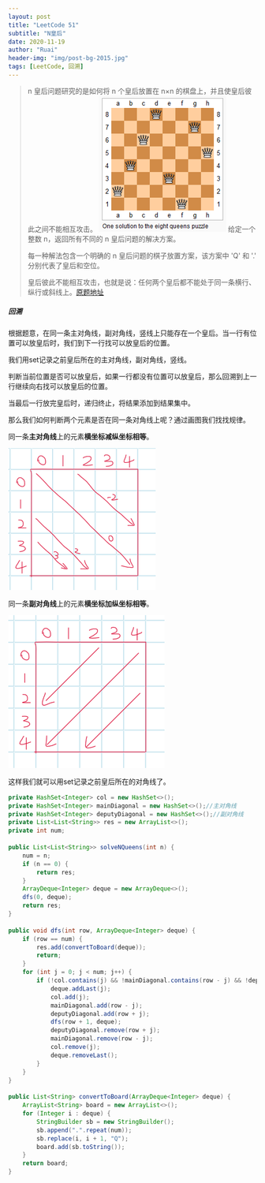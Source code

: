 ```yaml
---
layout: post
title: "LeetCode 51"
subtitle: "N皇后"
date: 2020-11-19
author: "Ruai"
header-img: "img/post-bg-2015.jpg"
tags: [LeetCode, 回溯]
---
```

> n 皇后问题研究的是如何将 n 个皇后放置在 n×n 的棋盘上，并且使皇后彼此之间不能相互攻击。
> ![51-3](/img/leetcode/51-3.png)
> 给定一个整数 n，返回所有不同的 n 皇后问题的解决方案。
> 
> 每一种解法包含一个明确的 n 皇后问题的棋子放置方案，该方案中 'Q' 和 '.' 分别代表了皇后和空位。
> 
> 皇后彼此不能相互攻击，也就是说：任何两个皇后都不能处于同一条横行、纵行或斜线上。[原题地址](https://leetcode-cn.com/problems/n-queens/)

##### 回溯
根据题意，在同一条主对角线，副对角线，竖线上只能存在一个皇后。当一行有位置可以放皇后时，我们到下一行找可以放皇后的位置。

我们用set记录之前皇后所在的主对角线，副对角线，竖线。

判断当前位置是否可以放皇后，如果一行都没有位置可以放皇后，那么回溯到上一行继续向右找可以放皇后的位置。

当最后一行放完皇后时，递归终止，将结果添加到结果集中。

那么我们如何判断两个元素是否在同一条对角线上呢？通过画图我们找找规律。

同一条**主对角线**上的元素**横坐标减纵坐标相等**。

![51-1](/img/leetcode/51-1.png)

同一条**副对角线**上的元素**横坐标加纵坐标相等**。

![51-2](/img/leetcode/51-2.png)

这样我们就可以用set记录之前皇后所在的对角线了。


```java
private HashSet<Integer> col = new HashSet<>();
private HashSet<Integer> mainDiagonal = new HashSet<>();//主对角线
private HashSet<Integer> deputyDiagonal = new HashSet<>();//副对角线
private List<List<String>> res = new ArrayList<>();
private int num;
​
public List<List<String>> solveNQueens(int n) {
    num = n;
    if (n == 0) {
        return res;
    }
    ArrayDeque<Integer> deque = new ArrayDeque<>();
    dfs(0, deque);
    return res;
}
​
public void dfs(int row, ArrayDeque<Integer> deque) {
    if (row == num) {
        res.add(convertToBoard(deque));
        return;
    }
    for (int j = 0; j < num; j++) {
        if (!col.contains(j) && !mainDiagonal.contains(row - j) && !deputyDiagonal.contains(row + j)) {
            deque.addLast(j);
            col.add(j);
            mainDiagonal.add(row - j);
            deputyDiagonal.add(row + j);
            dfs(row + 1, deque);
            deputyDiagonal.remove(row + j);
            mainDiagonal.remove(row - j);
            col.remove(j);
            deque.removeLast();
        }
    }
}
​
public List<String> convertToBoard(ArrayDeque<Integer> deque) {
    ArrayList<String> board = new ArrayList<>();
    for (Integer i : deque) {
        StringBuilder sb = new StringBuilder();
        sb.append(".".repeat(num));
        sb.replace(i, i + 1, "Q");
        board.add(sb.toString());
    }
    return board;
}
```